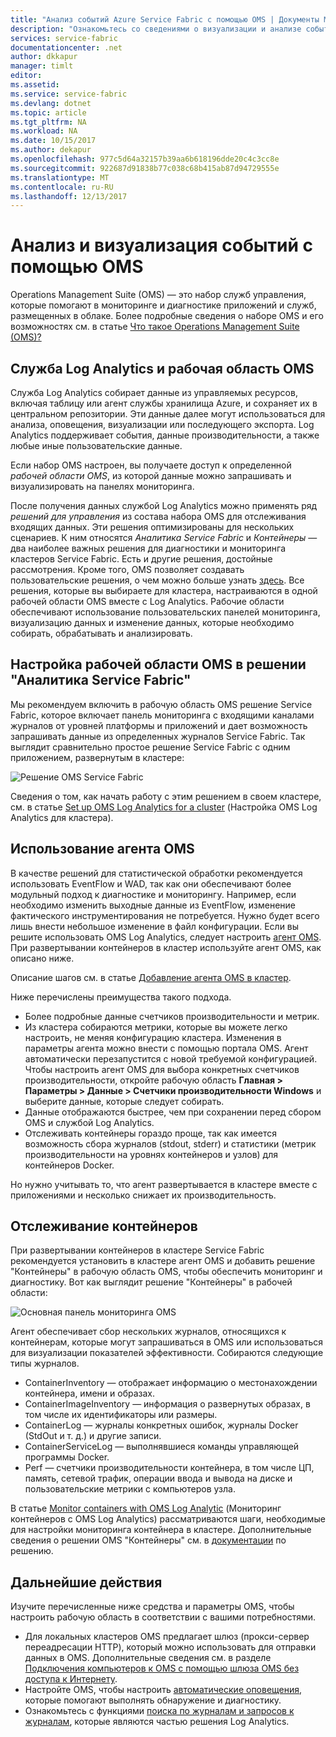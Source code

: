 ```yaml
---
title: "Анализ событий Azure Service Fabric с помощью OMS | Документы Майкрософт"
description: "Ознакомьтесь со сведениями о визуализации и анализе событий с использованием OMS для мониторинга и диагностики кластеров Azure Service Fabric."
services: service-fabric
documentationcenter: .net
author: dkkapur
manager: timlt
editor: 
ms.assetid: 
ms.service: service-fabric
ms.devlang: dotnet
ms.topic: article
ms.tgt_pltfrm: NA
ms.workload: NA
ms.date: 10/15/2017
ms.author: dekapur
ms.openlocfilehash: 977c5d64a32157b39aa6b618196dde20c4c3cc8e
ms.sourcegitcommit: 922687d91838b77c038c68b415ab87d94729555e
ms.translationtype: MT
ms.contentlocale: ru-RU
ms.lasthandoff: 12/13/2017
---
```

# <a name="event-analysis-and-visualization-with-oms"></a>Анализ и визуализация событий с помощью OMS

Operations Management Suite (OMS) — это набор служб управления, которые помогают в мониторинге и диагностике приложений и служб, размещенных в облаке. Более подробные сведения о наборе OMS и его возможностях см. в статье [Что такое Operations Management Suite (OMS)?](../operations-management-suite/operations-management-suite-overview.md)

## <a name="log-analytics-and-the-oms-workspace"></a>Служба Log Analytics и рабочая область OMS

Служба Log Analytics собирает данные из управляемых ресурсов, включая таблицу или агент службы хранилища Azure, и сохраняет их в центральном репозитории. Эти данные далее могут использоваться для анализа, оповещения, визуализации или последующего экспорта. Log Analytics поддерживает события, данные производительности, а также любые иные пользовательские данные.

Если набор OMS настроен, вы получаете доступ к определенной *рабочей области OMS*, из которой данные можно запрашивать и визуализировать на панелях мониторинга.

После получения данных службой Log Analytics можно применять ряд *решений для управления* из состава набора OMS для отслеживания входящих данных. Эти решения оптимизированы для нескольких сценариев. К ним относятся *Аналитика Service Fabric* и *Контейнеры* — два наиболее важных решения для диагностики и мониторинга кластеров Service Fabric. Есть и другие решения, достойные рассмотрения. Кроме того, OMS позволяет создавать пользовательские решения, о чем можно больше узнать [здесь](../operations-management-suite/operations-management-suite-solutions.md). Все решения, которые вы выбираете для кластера, настраиваются в одной рабочей области OMS вместе с Log Analytics. Рабочие области обеспечивают использование пользовательских панелей мониторинга, визуализацию данных и изменение данных, которые необходимо собирать, обрабатывать и анализировать.

## <a name="setting-up-an-oms-workspace-with-the-service-fabric-analytics-solution"></a>Настройка рабочей области OMS в решении "Аналитика Service Fabric"
Мы рекомендуем включить в рабочую область OMS решение Service Fabric, которое включает панель мониторинга с входящими каналами журналов от уровней платформы и приложений и дает возможность запрашивать данные из определенных журналов Service Fabric. Так выглядит сравнительно простое решение Service Fabric с одним приложением, развернутым в кластере:

![Решение OMS Service Fabric](media/service-fabric-diagnostics-event-analysis-oms/service-fabric-solution.png)

Сведения о том, как начать работу с этим решением в своем кластере, см. в статье [Set up OMS Log Analytics for a cluster](service-fabric-diagnostics-oms-setup.md) (Настройка OMS Log Analytics для кластера).

## <a name="using-the-oms-agent"></a>Использование агента OMS

В качестве решений для статистической обработки рекомендуется использовать EventFlow и WAD, так как они обеспечивают более модульный подход к диагностике и мониторингу. Например, если необходимо изменить выходные данные из EventFlow, изменение фактического инструментирования не потребуется. Нужно будет всего лишь внести небольшое изменение в файл конфигурации. Если вы решите использовать OMS Log Analytics, следует настроить [агент OMS](../log-analytics/log-analytics-windows-agent.md). При развертывании контейнеров в кластер используйте агент OMS, как описано ниже. 

Описание шагов см. в статье [Добавление агента OMS в кластер](service-fabric-diagnostics-oms-agent.md).

Ниже перечислены преимущества такого подхода.

* Более подробные данные счетчиков производительности и метрик.
* Из кластера собираются метрики, которые вы можете легко настроить, не меняя конфигурацию кластера. Изменения в параметры агента можно внести с помощью портала OMS. Агент автоматически перезапустится с новой требуемой конфигурацией. Чтобы настроить агент OMS для выбора конкретных счетчиков производительности, откройте рабочую область **Главная > Параметры > Данные > Счетчики производительности Windows** и выберите данные, которые следует собирать.
* Данные отображаются быстрее, чем при сохранении перед сбором OMS и службой Log Analytics.
* Отслеживать контейнеры гораздо проще, так как имеется возможность сбора журналов (stdout, stderr) и статистики (метрик производительности на уровнях контейнеров и узлов) для контейнеров Docker.

Но нужно учитывать то, что агент развертывается в кластере вместе с приложениями и несколько снижает их производительность.

## <a name="monitoring-containers"></a>Отслеживание контейнеров

При развертывании контейнеров в кластере Service Fabric рекомендуется установить в кластере агент OMS и добавить решение "Контейнеры" в рабочую область OMS, чтобы обеспечить мониторинг и диагностику. Вот как выглядит решение "Контейнеры" в рабочей области:

![Основная панель мониторинга OMS](./media/service-fabric-diagnostics-event-analysis-oms/oms-containers-dashboard.png)

Агент обеспечивает сбор нескольких журналов, относящихся к контейнерам, которые могут запрашиваться в OMS или использоваться для визуализации показателей эффективности. Собираются следующие типы журналов.

* ContainerInventory — отображает информацию о местонахождении контейнера, имени и образах.
* ContainerImageInventory — информация о развернутых образах, в том числе их идентификаторы или размеры.
* ContainerLog — журналы конкретных ошибок, журналы Docker (StdOut и т. д.) и другие записи.
* ContainerServiceLog — выполнявшиеся команды управляющей программы Docker.
* Perf — счетчики производительности контейнера, в том числе ЦП, память, сетевой трафик, операции ввода и вывода на диске и пользовательские метрики с компьютеров узла.

В статье [Monitor containers with OMS Log Analytic](service-fabric-diagnostics-oms-containers.md) (Мониторинг контейнеров с OMS Log Analytics) рассматриваются шаги, необходимые для настройки мониторинга контейнера в кластере. Дополнительные сведения о решении OMS "Контейнеры" см. в [документации](../log-analytics/log-analytics-containers.md) по решению.

## <a name="next-steps"></a>Дальнейшие действия

Изучите перечисленные ниже средства и параметры OMS, чтобы настроить рабочую область в соответствии с вашими потребностями.

* Для локальных кластеров OMS предлагает шлюз (прокси-сервер переадресации HTTP), который можно использовать для отправки данных в OMS. Дополнительные сведения см. в разделе [Подключения компьютеров к OMS с помощью шлюза OMS без доступа к Интернету](../log-analytics/log-analytics-oms-gateway.md).
* Настройте OMS, чтобы настроить [автоматические оповещения](../log-analytics/log-analytics-alerts.md), которые помогают выполнять обнаружение и диагностику.
* Ознакомьтесь с функциями [поиска по журналам и запросов к журналам](../log-analytics/log-analytics-log-searches.md), которые являются частью решения Log Analytics.